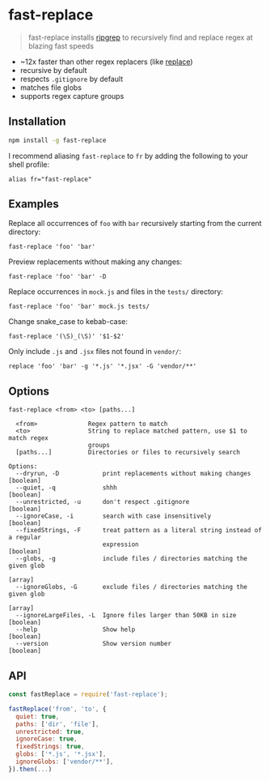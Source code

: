# fast-replace
> fast-replace installs [ripgrep](https://github.com/BurntSushi/ripgrep) to recursively find and replace regex at blazing fast speeds

 * ~12x faster than other regex replacers (like [replace](https://www.npmjs.com/package/replace))
 * recursive by default
 * respects `.gitignore` by default
 * matches file globs
 * supports regex capture groups

## Installation
```sh
npm install -g fast-replace
```

I recommend aliasing `fast-replace` to `fr` by adding the following to your shell profile:
```
alias fr="fast-replace"
```

## Examples
Replace all occurrences of `foo` with `bar` recursively starting from the current directory:
```
fast-replace 'foo' 'bar'
```

Preview replacements without making any changes:
```
fast-replace 'foo' 'bar' -D
```

Replace occurrences in `mock.js` and files in the `tests/` directory:
```
fast-replace 'foo' 'bar' mock.js tests/
```

Change snake_case to kebab-case:
```
fast-replace '(\S)_(\S)' '$1-$2'
```

Only include `.js` and `.jsx` files not found in `vendor/`:
```
replace 'foo' 'bar' -g '*.js' '*.jsx' -G 'vendor/**'
```

## Options

```
fast-replace <from> <to> [paths...]

  <from>              Regex pattern to match
  <to>                String to replace matched pattern, use $1 to match regex
                      groups
  [paths...]          Directories or files to recursively search

Options:
  --dryrun, -D            print replacements without making changes    [boolean]
  --quiet, -q             shhh                                         [boolean]
  --unrestricted, -u      don't respect .gitignore                     [boolean]
  --ignoreCase, -i        search with case insensitively               [boolean]
  --fixedStrings, -F      treat pattern as a literal string instead of a regular
                          expression                                   [boolean]
  --globs, -g             include files / directories matching the given glob
                                                                         [array]
  --ignoreGlobs, -G       exclude files / directories matching the given glob
                                                                         [array]
  --ignoreLargeFiles, -L  Ignore files larger than 50KB in size        [boolean]
  --help                  Show help                                    [boolean]
  --version               Show version number                          [boolean]
```

## API
```js
const fastReplace = require('fast-replace');

fastReplace('from', 'to', {
  quiet: true,
  paths: ['dir', 'file'],
  unrestricted: true,
  ignoreCase: true,
  fixedStrings: true,
  globs: ['*.js', '*.jsx'],
  ignoreGlobs: ['vendor/**'],
}).then(...)
```
